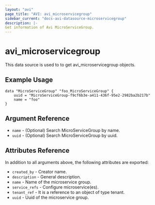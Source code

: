 ```yaml
---
layout: "avi"
page_title: "AVI: avi_microservicegroup"
sidebar_current: "docs-avi-datasource-microservicegroup"
description: |-
Get information of Avi MicroServiceGroup.
---
```


# avi_microservicegroup

This data source is used to to get avi_microservicegroup objects.

## Example Usage

```hcl
data "MicroServiceGroup" "foo_MicroServiceGroup" {
    uuid = "MicroServiceGroup-f9cf6b3e-a411-436f-95e2-2982ba2b217b"
    name = "foo"
}
```

## Argument Reference

* `name` - (Optional) Search MicroServiceGroup by name.
* `uuid` - (Optional) Search MicroServiceGroup by uuid.

## Attributes Reference

In addition to all arguments above, the following attributes are exported:

* `created_by` - Creator name.
* `description` - General description.
* `name` - Name of the microservice group.
* `service_refs` - Configure microservice(es).
* `tenant_ref` - It is a reference to an object of type tenant.
* `uuid` - Uuid of the microservice group.


